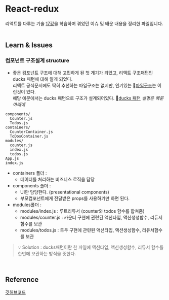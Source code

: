 # React-redux

리액트를 다루는 기술 [17강](https://thebook.io/080203/ch17/)을 학습하며 겪었던 이슈 및 배운 내용을 정리한 파일입니다.<br/><br/>

## Learn & Issues
### 컴포넌트 구조설계 structure
- 좋은 컴포넌트 구조에 대해 고민하게 된 첫 계기가 되었고, 리액트 구조패턴인 ducks 패턴에 대해 알게 되었다.<br/>
리액트 공식문서에도 딱히 추천하는 파일구조는 없지만, 인기있는 🔗[파일구조](https://ko.reactjs.org/docs/faq-structure.html)는 이런것이 있다.<br/>
해당 예문에서는 ducks 패턴으로 구조가 설계되어있다. 🔗[ducks 패턴](https://github.com/sukyoungshin/TIL/blob/main/REACT/05_reactRedux.md) *설명은 예문 아래에*

```
components/
  Counter.js
  Todos.js
containers/
  CounterContainer.js
  ToDosContainer.js
modules/
  counter.js
  index.js
  todos.js
App.js
index.js
```

- containers 폴더 :
  - 데이터를 처리하는 비즈니스 로직을 담당<br/>
- components 폴더 :
  - UI만 담당한다. (presentational components)
  - 부모컴포넌트에게 전달받은 props를 사용하기만 하면 된다.
- modules폴더 :
  - modules/index.js : 루트리듀서 (counter와 todos 함수를 합쳐줌)
  - modules/counter.js : 카운터 구현에 관련된 액션타입, 액션생성함수, 리듀서함수를 보관
  - modules/todos.js : 투두 구현에 관련된 액션타입, 액션생성함수, 리듀서함수를 보관


> 💡 Solution : ducks패턴이란 한 파일에 액션타입, 액션생성함수, 리듀서 함수를 한번에 보관하는 방식을 뜻한다. 

<br/>

## Reference
[깃허브코드](https://github.com/sukyoungshin/reactJS/tree/master/react-redux-velopert)
